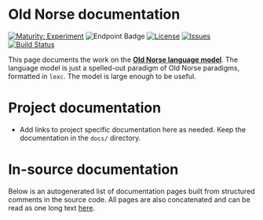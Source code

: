 # Old Norse documentation

[![Maturity: Experiment](https://img.shields.io/badge/Maturity-Experiment-black.svg)](https://giellalt.github.io/MaturityClassification.html)
![Endpoint Badge](https://img.shields.io/endpoint?url=https%3A%2F%2Fraw.githubusercontent.com%2Fgiellalt%2Flang-non%2Fgh-pages%2Flemmacount.json)
[![License](https://img.shields.io/github/license/giellalt/lang-non)](https://github.com/giellalt/lang-non/blob/main/LICENSE)
[![Issues](https://img.shields.io/github/issues/giellalt/lang-non)](https://github.com/giellalt/lang-non/issues)
[![Build Status](https://divvun-tc.giellalt.org/api/github/v1/repository/giellalt/lang-non/main/badge.svg)](https://github.com/giellalt/lang-non/actions)

This page documents the work on the **[Old Norse language model](https://github.com/giellalt/lang-non)**. The language model is just a spelled-out paradigm of Old Norse paradigms, formatted in `lexc`. The model is large enough to be useful.

# Project documentation

* Add links to project specific documentation here as needed. Keep the documentation in the `docs/` directory.

# In-source documentation

Below is an autogenerated list of documentation pages built from structured comments in the source code. All pages are also concatenated and can be read as one long text [here](non.md).
